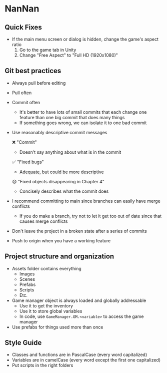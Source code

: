 # NanNan

## Quick Fixes

* If the main menu screen or dialog is hidden, change the game's aspect ratio
  1. Go to the game tab in Unity
  2. Change "Free Aspect" to "Full HD (1920x1080)"

## Git best practices

* Always pull before editing
* Pull often
* Commit often
  * It's better to have lots of small commits that each change one feature than one big commit that does many things
  * If something goes wrong, we can isolate it to one bad commit
* Use reasonably descriptive commit messages

  ❌ "Commit"
  
  * Doesn't say anything about what is in the commit

  ✅ "Fixed bugs"
  
  * Adequate, but could be more descriptive

  😄 "Fixed objects disappearing in Chapter 4"

  * Concisely describes what the commit does

* I recommend committing to main since branches can easily have merge conflicts
  * If you do make a branch, try not to let it get too out of date since that causes merge conflicts
* Don't leave the project in a broken state after a series of commits
* Push to origin when you have a working feature

## Project structure and organization

* Assets folder contains everything
  * Images
  * Scenes
  * Prefabs
  * Scripts
  * Etc.
* Game manager object is always loaded and globally addressable
  * Use it to get the inventory
  * Use it to store global variables
  * In code, use `GameManager.GM.<variable>` to access the game manager
* Use prefabs for things used more than once

## Style Guide

* Classes and functions are in PascalCase (every word capitalized)
* Variables are in camelCase (every word except the first one capitalized)
* Put scripts in the right folders
